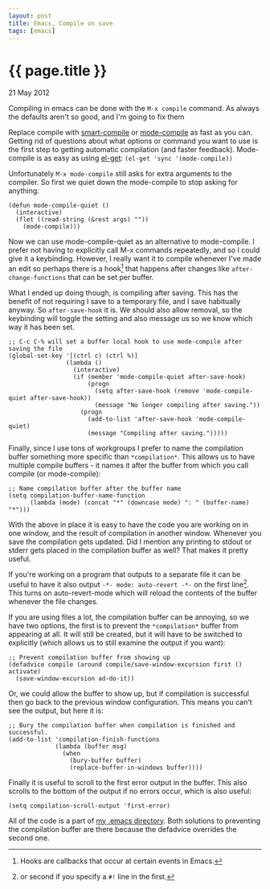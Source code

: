 ```yaml
---
layout: post
title: Emacs, Compile on save
tags: [emacs]
---
```


{{ page.title }}
================
<p class="meta">21 May 2012</p>

Compiling in emacs can be done with the `M-x compile` command. As always the defaults aren't so good, and I'm going to fix them

Replace compile with [smart-compile](http://www.emacswiki.org/emacs/SmartCompile) or [mode-compile](http://emacswiki.org/emacs/ModeCompile) as fast as you can. Getting rid of questions about what options or command you want to use is the first step to getting automatic compilation (and faster feedback). Mode-compile is as easy as using [el-get](https://github.com/dimitri/el-get): `(el-get 'sync '(mode-compile))`

Unfortunately `M-x mode-compile` still asks for extra arguments to the compiler. So first we quiet down the mode-compile to stop asking for anything:

~~~
(defun mode-compile-quiet ()
  (interactive)
  (flet ((read-string (&rest args) ""))
    (mode-compile)))
~~~

Now we can use mode-compile-quiet as an alternative to mode-compile. I prefer not having to explicitly call M-x commands repeatedly, and so I could give it a keybinding. However, I really want it to compile whenever I've made an edit so perhaps there is a hook[^1] that happens after changes like `after-change-functions` that can be set per buffer.

What I ended up doing though, is compiling after saving. This has the benefit of not requiring I save to a temporary file, and I save habitually anyway. So `after-save-hook` it is. We should also allow removal, so the keybinding will toggle the setting and also message us so we know which way it has been set.

~~~
;; C-c C-% will set a buffer local hook to use mode-compile after saving the file
(global-set-key '[(ctrl c) (ctrl %)]
                (lambda () 
                  (interactive)
                  (if (member 'mode-compile-quiet after-save-hook)
                      (progn
                        (setq after-save-hook (remove 'mode-compile-quiet after-save-hook))
                        (message "No longer compiling after saving."))
                    (progn
                      (add-to-list 'after-save-hook 'mode-compile-quiet)
                      (message "Compiling after saving.")))))
~~~

Finally, since I use tons of workgroups I prefer to name the compilation buffer something more specific than `*compilation*`. This allows us to have multiple compile buffers - it names it after the buffer from which you call compile (or mode-compile):

~~~
;; Name compilation buffer after the buffer name
(setq compilation-buffer-name-function 
      (lambda (mode) (concat "*" (downcase mode) ": " (buffer-name) "*")))
~~~

With the above in place it is easy to have the code you are working on in one window, and the result of compilation in another window. Whenever you save the compilation gets updated. Did I mention any printing to stdout or stderr gets placed in the compilation buffer as well? That makes it pretty useful.

If you're working on a program that outputs to a separate file it can be useful to have it also output `-*- mode: auto-revert -*-` on the first line[^2]. This turns on auto-revert-mode which will reload the contents of the buffer whenever the file changes.

If you are using files a lot, the compilation buffer can be annoying, so we have two options, the first is to prevent the `*compilation*` buffer from appearing at all. It will still be created, but it will have to be switched to explicitly (which allows us to still examine the output if you want):

~~~
;; Prevent compilation buffer from showing up
(defadvice compile (around compile/save-window-excursion first () activate)
  (save-window-excursion ad-do-it))
~~~

Or, we could allow the buffer to show up, but if compilation is successful then go back to the previous window configuration. This means you can't see the output, but here it is:

~~~
;; Bury the compilation buffer when compilation is finished and successful.
(add-to-list 'compilation-finish-functions
             (lambda (buffer msg)
               (when 
                 (bury-buffer buffer)
                 (replace-buffer-in-windows buffer))))
~~~

Finally it is useful to scroll to the first error output in the buffer. This also scrolls to the bottom of the output if no errors occur, which is also useful:

~~~
(setq compilation-scroll-output 'first-error)
~~~

All of the code is a part of [my .emacs directory](https://github.com/vwood/.emacs.d). Both solutions to preventing the compilation buffer are there because the defadvice overrides the second one.

[^1]: Hooks are callbacks that occur at certain events in Emacs.
[^2]: or second if you specify a `#!` line in the first.
